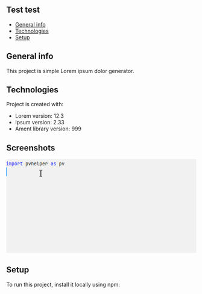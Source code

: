 ## Test test
* [General info](#general-info)
* [Technologies](#technologies)
* [Setup](#setup)

## General info
This project is simple Lorem ipsum dolor generator.
	
## Technologies
Project is created with:
* Lorem version: 12.3
* Ipsum version: 2.33
* Ament library version: 999

## Screenshots

<img src="KvYmeqXZcj.gif"  style="width:545px;max-width: 100%;max-height: 100%;">
<!-- If you have screenshots you'd like to share, include them here. -->

	
## Setup
To run this project, install it locally using npm:

